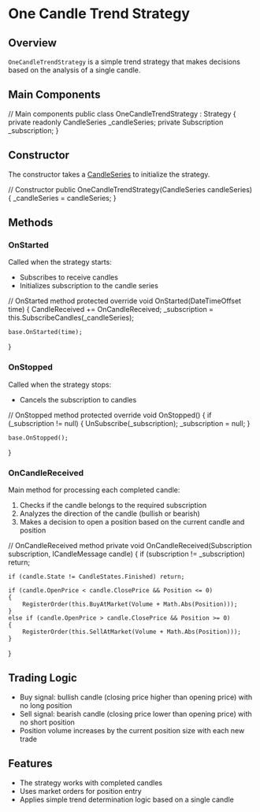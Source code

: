# One Candle Trend Strategy

## Overview

`OneCandleTrendStrategy` is a simple trend strategy that makes decisions based on the analysis of a single candle.

## Main Components

// Main components
public class OneCandleTrendStrategy : Strategy
{
    private readonly CandleSeries _candleSeries;
    private Subscription _subscription;
}

## Constructor

The constructor takes a [CandleSeries](xref:StockSharp.Algo.Candles.CandleSeries) to initialize the strategy.

// Constructor
public OneCandleTrendStrategy(CandleSeries candleSeries)
{
    _candleSeries = candleSeries;
}

## Methods

### OnStarted

Called when the strategy starts:

- Subscribes to receive candles
- Initializes subscription to the candle series

// OnStarted method
protected override void OnStarted(DateTimeOffset time)
{
    CandleReceived += OnCandleReceived;
    _subscription = this.SubscribeCandles(_candleSeries);

    base.OnStarted(time);
}

### OnStopped

Called when the strategy stops:

- Cancels the subscription to candles

// OnStopped method
protected override void OnStopped()
{
    if (_subscription != null)
    {
        UnSubscribe(_subscription);
        _subscription = null;
    }

    base.OnStopped();
}

### OnCandleReceived

Main method for processing each completed candle:

1. Checks if the candle belongs to the required subscription
2. Analyzes the direction of the candle (bullish or bearish)
3. Makes a decision to open a position based on the current candle and position

// OnCandleReceived method
private void OnCandleReceived(Subscription subscription, ICandleMessage candle)
{
    if (subscription != _subscription)
        return;

    if (candle.State != CandleStates.Finished) return;

    if (candle.OpenPrice < candle.ClosePrice && Position <= 0)
    {
        RegisterOrder(this.BuyAtMarket(Volume + Math.Abs(Position)));
    }
    else if (candle.OpenPrice > candle.ClosePrice && Position >= 0)
    {
        RegisterOrder(this.SellAtMarket(Volume + Math.Abs(Position)));
    }
}

## Trading Logic

- Buy signal: bullish candle (closing price higher than opening price) with no long position
- Sell signal: bearish candle (closing price lower than opening price) with no short position
- Position volume increases by the current position size with each new trade

## Features

- The strategy works with completed candles
- Uses market orders for position entry
- Applies simple trend determination logic based on a single candle